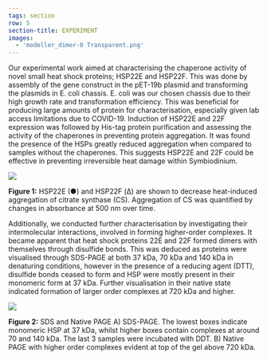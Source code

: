 ```yaml
---
tags: section
row: 5
section-title: EXPERIMENT
images:
  - 'modeller_dimer-0 Transparent.png'
---
```

Our experimental work aimed at characterising the chaperone activity of novel small heat shock proteins; HSP22E and HSP22F. This was done by assembly of the gene construct in the pET-19b plasmid and transforming the plasmids in E. coli chassis. E. coli was our chosen chassis due to their high growth rate and transformation efficiency. This was beneficial for producing large amounts of protein for characterisation, especially given lab access limitations due to COVID-19. Induction of HSP22E and 22F expression was followed by His-tag protein purification and assessing the activity of the chaperones in preventing protein aggregation. It was found the presence of the HSPs greatly reduced aggregation when compared to samples without the chaperones. This suggests HSP22E and 22F could be effective in preventing irreversible heat damage within Symbiodinium.

<img src="/assets/Chaperone activity assay.png">

**Figure 1:** HSP22E (●) and HSP22F (Δ) are shown to decrease heat-induced aggregation of citrate synthase (CS). Aggregation of CS was quantified by changes in absorbance at 500 nm over time.

Additionally, we conducted further characterisation by investigating their intermolecular interactions, involved in forming higher-order complexes. It became apparent that heat shock proteins 22E and 22F formed dimers with themselves through disulfide bonds. This was deduced as proteins were visualised through SDS-PAGE at both 37 kDa, 70 kDa and 140 kDa in denaturing conditions, however in the presence of a reducing agent (DTT), disulfide bonds ceased to form and HSP were mostly present in their monomeric form at 37 kDa. Further visualisation in their native state indicated formation of larger order complexes at 720 kDa and higher.

<img src="/assets/0. NEW.png">

**Figure 2:** SDS and Native PAGE A) SDS-PAGE. The lowest boxes indicate monomeric HSP at 37 kDa, whilst higher boxes contain complexes at around 70 and 140 kDa. The last 3 samples were incubated with DDT. B) Native PAGE with higher order complexes evident at top of the gel above 720 kDa.
